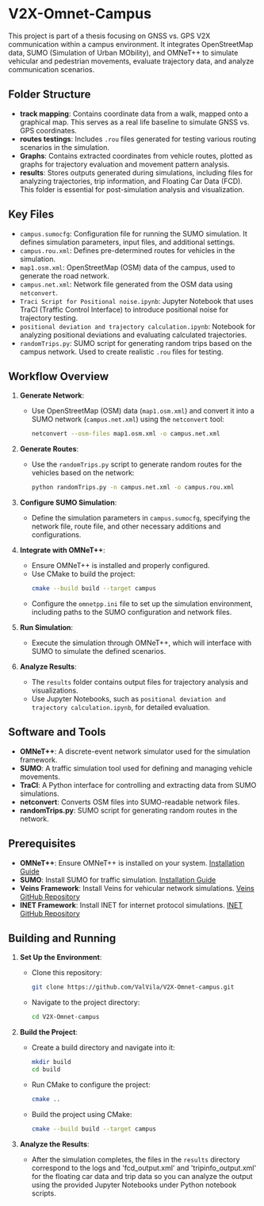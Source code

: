 # V2X-Omnet-Campus

This project is part of a thesis focusing on GNSS vs. GPS V2X communication within a campus environment. It integrates OpenStreetMap data, SUMO (Simulation of Urban MObility), and OMNeT++ to simulate vehicular and pedestrian movements, evaluate trajectory data, and analyze communication scenarios.

## Folder Structure

- **track mapping**: Contains coordinate data from a walk, mapped onto a graphical map. This serves as a real life baseline to simulate GNSS vs. GPS coordinates.
- **routes testings**: Includes `.rou` files generated for testing various routing scenarios in the simulation.
- **Graphs**: Contains extracted coordinates from vehicle routes, plotted as graphs for trajectory evaluation and movement pattern analysis.
- **results**: Stores outputs generated during simulations, including files for analyzing trajectories, trip information, and Floating Car Data (FCD). This folder is essential for post-simulation analysis and visualization.

## Key Files

- `campus.sumocfg`: Configuration file for running the SUMO simulation. It defines simulation parameters, input files, and additional settings.
- `campus.rou.xml`: Defines pre-determined routes for vehicles in the simulation.
- `map1.osm.xml`: OpenStreetMap (OSM) data of the campus, used to generate the road network.
- `campus.net.xml`: Network file generated from the OSM data using `netconvert`.
- `Traci Script for Positional noise.ipynb`: Jupyter Notebook that uses TraCI (Traffic Control Interface) to introduce positional noise for trajectory testing.
- `positional deviation and trajectory calculation.ipynb`: Notebook for analyzing positional deviations and evaluating calculated trajectories.
- `randomTrips.py`: SUMO script for generating random trips based on the campus network. Used to create realistic `.rou` files for testing.

## Workflow Overview

1. **Generate Network**:
   - Use OpenStreetMap (OSM) data (`map1.osm.xml`) and convert it into a SUMO network (`campus.net.xml`) using the `netconvert` tool:
     ```bash
     netconvert --osm-files map1.osm.xml -o campus.net.xml
     ```

2. **Generate Routes**:
   - Use the `randomTrips.py` script to generate random routes for the vehicles based on the network:
     ```bash
     python randomTrips.py -n campus.net.xml -o campus.rou.xml
     ```

3. **Configure SUMO Simulation**:
   - Define the simulation parameters in `campus.sumocfg`, specifying the network file, route file, and other necessary additions and configurations.

4. **Integrate with OMNeT++**:
   - Ensure OMNeT++ is installed and properly configured.
   - Use CMake to build the project:
     ```bash
     cmake --build build --target campus
     ```
   - Configure the `omnetpp.ini` file to set up the simulation environment, including paths to the SUMO configuration and network files.

5. **Run Simulation**:
   - Execute the simulation through OMNeT++, which will interface with SUMO to simulate the defined scenarios.

6. **Analyze Results**:
   - The `results` folder contains output files for trajectory analysis and visualizations.
   - Use Jupyter Notebooks, such as `positional deviation and trajectory calculation.ipynb`, for detailed evaluation.

## Software and Tools

- **OMNeT++**: A discrete-event network simulator used for the simulation framework.
- **SUMO**: A traffic simulation tool used for defining and managing vehicle movements.
- **TraCI**: A Python interface for controlling and extracting data from SUMO simulations.
- **netconvert**: Converts OSM files into SUMO-readable network files.
- **randomTrips.py**: SUMO script for generating random routes in the network.

## Prerequisites

- **OMNeT++**: Ensure OMNeT++ is installed on your system. [Installation Guide](https://omnetpp.org/)
- **SUMO**: Install SUMO for traffic simulation. [Installation Guide](https://sumo.dlr.de/docs/Installing.html)
- **Veins Framework**: Install Veins for vehicular network simulations. [Veins GitHub Repository](https://github.com/sommer/veins)
- **INET Framework**: Install INET for internet protocol simulations. [INET GitHub Repository](https://github.com/inet-framework/inet)

## Building and Running

1. **Set Up the Environment**:
   - Clone this repository:
     ```bash
     git clone https://github.com/ValVila/V2X-Omnet-campus.git
     ```
   - Navigate to the project directory:
     ```bash
     cd V2X-Omnet-campus
     ```

2. **Build the Project**:
   - Create a build directory and navigate into it:
     ```bash
     mkdir build
     cd build
     ```
   - Run CMake to configure the project:
     ```bash
     cmake ..
     ```
   - Build the project using CMake:
     ```bash
     cmake --build build --target campus
     ```

3. **Analyze the Results**:
   - After the simulation completes, the files in the `results` directory correspond to the logs and 'fcd_output.xml' and 'tripinfo_output.xml' for the floating car data and trip data so you can analyze the output using the provided Jupyter Notebooks under Python notebook scripts.

